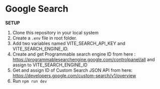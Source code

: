 # Google Search

**SETUP**

1. Clone this repository in your local system
2. Create a `.env` file in root folder.
3. Add two variables named VITE_SEARCH_API_KEY and VITE_SEARCH_ENGINE_ID.
4. Create and get Programmable search engine ID from here : https://programmablesearchengine.google.com/controlpanel/all and assign to VITE_SEARCH_ENGINE_ID
5. Get and assign ID of Custom Search JSON API from here: https://developers.google.com/custom-search/v1/overview
6. Run `npm run dev`